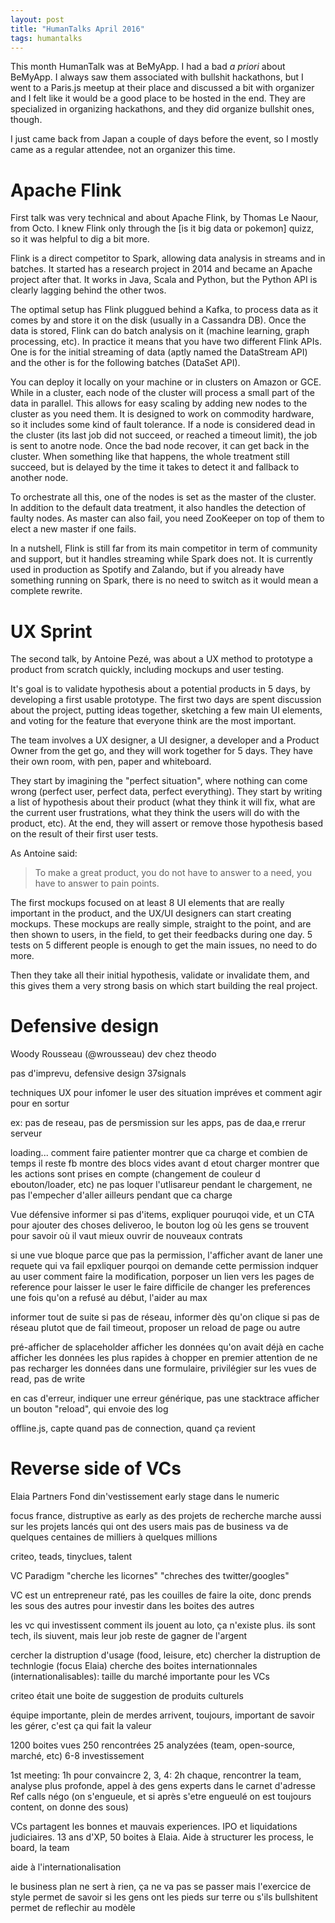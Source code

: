 ```yaml
---
layout: post
title: "HumanTalks April 2016"
tags: humantalks
---
```


This month HumanTalk was at BeMyApp. I had a bad _a priori_ about BeMyApp.
I always saw them associated with bullshit hackathons, but I went to a Paris.js
meetup at their place and discussed a bit with organizer and I felt like it
would be a good place to be hosted in the end. They are specialized in
organizing hackathons, and they did organize bullshit ones, though.

I just came back from Japan a couple of days before the event, so I mostly came
as a regular attendee, not an organizer this time.

# Apache Flink

First talk was very technical and about Apache Flink, by Thomas Le Naour, from
Octo. I knew Flink only through the [is it big data or pokemon] quizz, so it was
helpful to dig a bit more.

Flink is a direct competitor to Spark, allowing data analysis in streams and in
batches. It started has a research project in 2014 and became an Apache project
after that. It works in Java, Scala and Python, but the Python API is clearly
lagging behind the other twos.

The optimal setup has Flink pluggued behind a Kafka, to process data as it comes
by and store it on the disk (usually in a Cassandra DB). Once the data is
stored, Flink can do batch analysis on it (machine learning, graph processing,
etc). In practice it means that you have two different Flink APIs. One is for
the initial streaming of data (aptly named the DataStream API) and the other is
for the following batches (DataSet API).

You can deploy it locally on your machine or in clusters on Amazon or GCE. While
in a cluster, each node of the cluster will process a small part of the data in
parallel. This allows for easy scaling by adding new nodes to the cluster as you
need them. It is designed to work on commodity hardware, so it includes some
kind of fault tolerance. If a node is considered dead in the cluster (its last
job did not succeed, or reached a timeout limit), the job is sent to anotre
node. Once the bad node recover, it can get back in the cluster. When something
like that happens, the whole treatment still succeed, but is delayed by the time
it takes to detect it and fallback to another node.

To orchestrate all this, one of the nodes is set as the master of the cluster.
In addition to the default data treatment, it also handles the detection of
faulty nodes. As master can also fail, you need ZooKeeper on top of them to
elect a new master if one fails.

In a nutshell, Flink is still far from its main competitor in term of community
and support, but it handles streaming while Spark does not. It is currently used
in production as Spotify and Zalando, but if you already have something running
on Spark, there is no need to switch as it would mean a complete rewrite.

# UX Sprint

The second talk, by Antoine Pezé, was about a UX method to prototype a product
from scratch quickly, including mockups and user testing.

It's goal is to validate hypothesis about a potential products in 5 days, by
developing a first usable prototype. The first two days are spent discussion
about the project, putting ideas together, sketching a few main UI elements, and
voting for the feature that everyone think are the most important.

The team involves a UX designer, a UI designer, a developer and a Product Owner
from the get go, and they will work together for 5 days. They have their own
room, with pen, paper and whiteboard.

They start by imagining the "perfect situation", where nothing can come wrong
(perfect user, perfect data, perfect everything). They start by writing a list
of hypothesis about their product (what they think it will fix, what are the
current user frustrations, what they think the users will do with the product,
etc). At the end, they will assert or remove those hypothesis based on the
result of their first user tests.

As Antoine said:

> To make a great product, you do not have to answer to a need, you have to
> answer to pain points.

The first mockups focused on at least 8 UI elements that are really important in
the product, and the UX/UI designers can start creating mockups. These mockups
are really simple, straight to the point, and are then shown to users, in the
field, to get their feedbacks during one day. 5 tests on 5 different people is
enough to get the main issues, no need to do more.

Then they take all their initial hypothesis, validate or invalidate them, and
this gives them a very strong basis on which start building the real project.

# Defensive design

Woody Rousseau (@wrousseau)
dev chez theodo

pas d'imprevu, defensive design
37signals

techniques UX pour infomer le user des situation impréves et comment agir pour
en sortur

ex:
pas de reseau, pas de persmission sur les apps, pas de daa,e rrerur serveur

loading... comment faire patienter
montrer que ca charge et combien de temps il reste
fb montre des blocs vides avant d etout charger
montrer que les actions sont prises en compte (changement de couleur
d ebouton/loader, etc)
ne pas loquer l'utlisareur pendant le chargement, ne pas l'empecher d'aller
ailleurs pendant que ca charge

Vue défensive
informer si pas d'items, expliquer pouruqoi vide, et un CTA pour ajouter des
choses
deliveroo, le bouton log où les gens se trouvent pour savoir où il vaut mieux
ouvrir de nouveaux contrats

si une vue bloque parce que pas la permission, l'afficher avant de laner une
requete qui va fail
epxliquer pourqoi on demande cette permission
indquer au user comment faire la modification, porposer un lien vers les pages
de reference pour laisser le user le faire
difficile de changer les preferences une fois qu'on a refusé au début, l'aider
au max

informer tout de suite si pas de réseau, informer dès qu'on clique si pas de
réseau plutot que de fail timeout, proposer un reload de page ou autre

pré-afficher de splaceholder
afficher les données qu'on avait déjà en cache
afficher les données les plus rapides à chopper en premier
attention de ne pas recharger les données dans une formulaire, privilégier sur
les vues de read, pas de write

en cas d'erreur, indiquer une erreur générique, pas une stacktrace
afficher un bouton "reload", qui envoie des log

offline.js, capte quand pas de connection, quand ça revient


# Reverse side of VCs

Elaia Partners
Fond din'vestissement early stage dans le numeric

focus france, distruptive
as early as des projets de recherche
marche aussi sur les projets lancés qui ont des users mais pas de business
va de quelques centaines de milliers à quelques millions

criteo, teads, tinyclues, talent

VC Paradigm
"cherche les licornes" "chreches des twitter/googles"

VC est un entrepreneur raté, pas les couilles de faire la oite, donc prends les
sous des autres pour investir dans les boites des autres

les vc qui investissent comment ils jouent au loto, ça n'existe plus. ils sont
tech, ils siuvent, mais leur job reste de gagner de l'argent

cercher la distruption d'usage (food, leisure, etc)
chercher la distruption de technlogie (focus Elaia)
cherche des boites internationnales (internationalisables): taille du marché
importante pour les VCs

criteo était une boite de suggestion de produits culturels

équipe importante, plein de merdes arrivent, toujours, important de savoir les
gérer, c'est ça qui fait la valeur

1200 boites vues
250 rencontrées
25 analyzées (team, open-source, marché, etc)
6-8 investissement

1st meeting: 1h pour convaincre
2, 3, 4: 2h chaque, rencontrer la team, analyse plus profonde, appel à des gens
experts dans le carnet d'adresse
Ref calls
négo (on s'engueule, et si après s'etre engueulé on est toujours content, on
donne des sous)

VCs partagent les bonnes et mauvais experiences. IPO et liquidations
judiciaires. 13 ans d'XP, 50 boites à Elaia.
Aide à structurer les process, le board, la team

aide à l'internationalisation

le business plan ne sert à rien, ça ne va pas se passer
mais l'exercice de style permet de savoir si les gens ont les pieds sur terre ou
s'ils bullshitent
permet de reflechir au modèle






